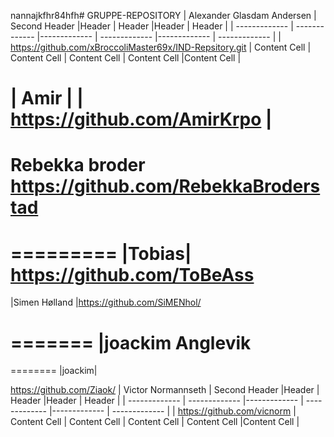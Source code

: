 nannajkfhr84hfh# GRUPPE-REPOSITORY
| Alexander Glasdam Andersen | Second Header |Header  | Header  |Header | Header  |
| ------------- | ------------- |------------- | ------------- |------------- | ------------- |
| https://github.com/xBroccoliMaster69x/IND-Repsitory.git  | Content Cell  | Content Cell  | Content Cell  |  Content Cell  |Content Cell  |

| Amir | 
| https://github.com/AmirKrpo |
=======


Rebekka broder
https://github.com/RebekkaBroderstad
=======
=========
|Tobias|
https://github.com/ToBeAss
========
|Simen Hølland 
|https://github.com/SiMENhol/

=======
|joackim Anglevik
=======
========
|joackim|


https://github.com/Ziaok/
| Victor Normannseth | Second Header |Header  | Header  |Header | Header  |
| ------------- | ------------- |------------- | ------------- |------------- | ------------- |
| https://github.com/vicnorm  | Content Cell  | Content Cell  | Content Cell  |  Content Cell  |Content Cell  |


